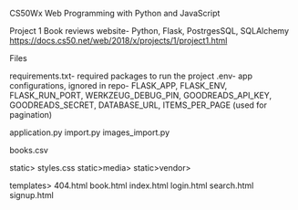 CS50Wx Web Programming with Python and JavaScript

Project 1 Book reviews website- Python, Flask, PostrgesSQL, SQLAlchemy
https://docs.cs50.net/web/2018/x/projects/1/project1.html

Files

requirements.txt- required packages to run the project
.env- app configurations, ignored in repo- FLASK_APP, FLASK_ENV, FLASK_RUN_PORT, WERKZEUG_DEBUG_PIN, GOODREADS_API_KEY, GOODREADS_SECRET, DATABASE_URL, ITEMS_PER_PAGE (used for pagination)

application.py
import.py
images_import.py

books.csv

static>
styles.css
static>media>
static>vendor> 

templates>
404.html
book.html
index.html
login.html
search.html
signup.html



